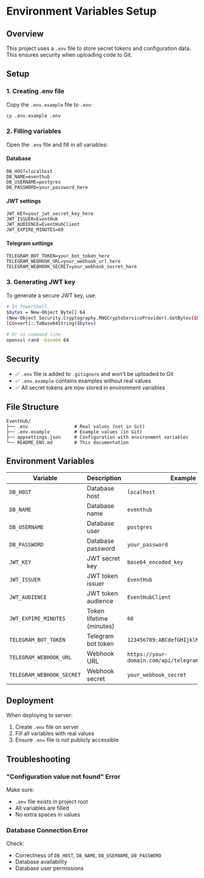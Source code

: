 # Environment Variables Setup

## Overview

This project uses a `.env` file to store secret tokens and configuration data. This ensures security when uploading code to Git.

## Setup

### 1. Creating .env file

Copy the `.env.example` file to `.env`:

```bash
cp .env.example .env
```

### 2. Filling variables

Open the `.env` file and fill in all variables:

#### Database
```env
DB_HOST=localhost
DB_NAME=eventhub
DB_USERNAME=postgres
DB_PASSWORD=your_password_here
```

#### JWT settings
```env
JWT_KEY=your_jwt_secret_key_here
JWT_ISSUER=EventHub
JWT_AUDIENCE=EventHubClient
JWT_EXPIRE_MINUTES=60
```

#### Telegram settings
```env
TELEGRAM_BOT_TOKEN=your_bot_token_here
TELEGRAM_WEBHOOK_URL=your_webhook_url_here
TELEGRAM_WEBHOOK_SECRET=your_webhook_secret_here
```

### 3. Generating JWT key

To generate a secure JWT key, use:

```bash
# In PowerShell
$bytes = New-Object Byte[] 64
(New-Object Security.Cryptography.RNGCryptoServiceProvider).GetBytes($bytes)
[Convert]::ToBase64String($bytes)

# Or in command line
openssl rand -base64 64
```

## Security

- ✅ `.env` file is added to `.gitignore` and won't be uploaded to Git
- ✅ `.env.example` contains examples without real values
- ✅ All secret tokens are now stored in environment variables

## File Structure

```
EventHub/
├── .env                 # Real values (not in Git)
├── .env.example         # Example values (in Git)
├── appsettings.json     # Configuration with environment variables
└── README_ENV.md        # This documentation
```

## Environment Variables

| Variable | Description | Example |
|----------|-------------|---------|
| `DB_HOST` | Database host | `localhost` |
| `DB_NAME` | Database name | `eventhub` |
| `DB_USERNAME` | Database user | `postgres` |
| `DB_PASSWORD` | Database password | `your_password` |
| `JWT_KEY` | JWT secret key | `base64_encoded_key` |
| `JWT_ISSUER` | JWT token issuer | `EventHub` |
| `JWT_AUDIENCE` | JWT token audience | `EventHubClient` |
| `JWT_EXPIRE_MINUTES` | Token lifetime (minutes) | `60` |
| `TELEGRAM_BOT_TOKEN` | Telegram bot token | `123456789:ABCdefGHIjklMNOpqrsTUVwxyz` |
| `TELEGRAM_WEBHOOK_URL` | Webhook URL | `https://your-domain.com/api/telegram/webhook` |
| `TELEGRAM_WEBHOOK_SECRET` | Webhook secret | `your_webhook_secret` |

## Deployment

When deploying to server:

1. Create `.env` file on server
2. Fill all variables with real values
3. Ensure `.env` file is not publicly accessible

## Troubleshooting

### "Configuration value not found" Error

Make sure:
- `.env` file exists in project root
- All variables are filled
- No extra spaces in values

### Database Connection Error

Check:
- Correctness of `DB_HOST`, `DB_NAME`, `DB_USERNAME`, `DB_PASSWORD`
- Database availability
- Database user permissions 